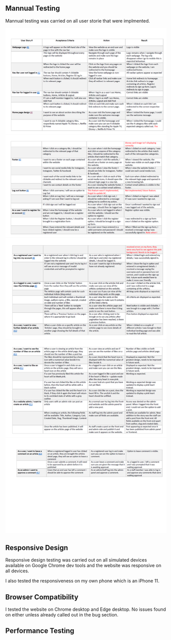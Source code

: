 ## Mannual Testing

Mannual testing was carried on all user storie that were implmented.

![Page 1](documentation/images/mannual_testing_page1.png)
![Page 2](documentation/images/mannual_testing_page2.png)
![Page 3](documentation/images/mannual_testing_page3.png)
![Page 4](documentation/images/mannual_testing_page4.png)
![Page 5](documentation/images/mannual_testing_page5.png)

## Responsive Design

Responsive design testing was carried out on all simulated devices available on Google Chrome dev tools and the website was responsive on all devices.

I also tested the responsiveness on my own phone which is an iPhone 11.

## Browser Compatibility

I tested the website on Chrome desktop and Edge desktop. No issues found on either unless already called out in the bug section.

## Performance Testing